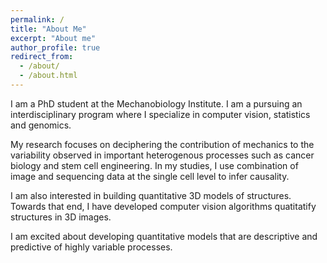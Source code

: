 ```yaml
---
permalink: /
title: "About Me"
excerpt: "About me"
author_profile: true
redirect_from: 
  - /about/
  - /about.html
---
```

I am a PhD student at the Mechanobiology Institute. I am a pursuing an interdisciplinary program where I specialize in computer vision, statistics and genomics. <br/>

My research focuses on deciphering the contribution of mechanics to the variability observed in important heterogenous processes such as cancer biology and stem cell engineering. In my studies, I use combination of image and sequencing data at the single cell level to infer causality. <br/>

I am also interested in building quantitative 3D models of structures. Towards that end, I have developed computer vision algorithms quatitatify structures in 3D images. <br/>

I am excited about developing quantitative models that are descriptive and predictive of highly variable processes. 
